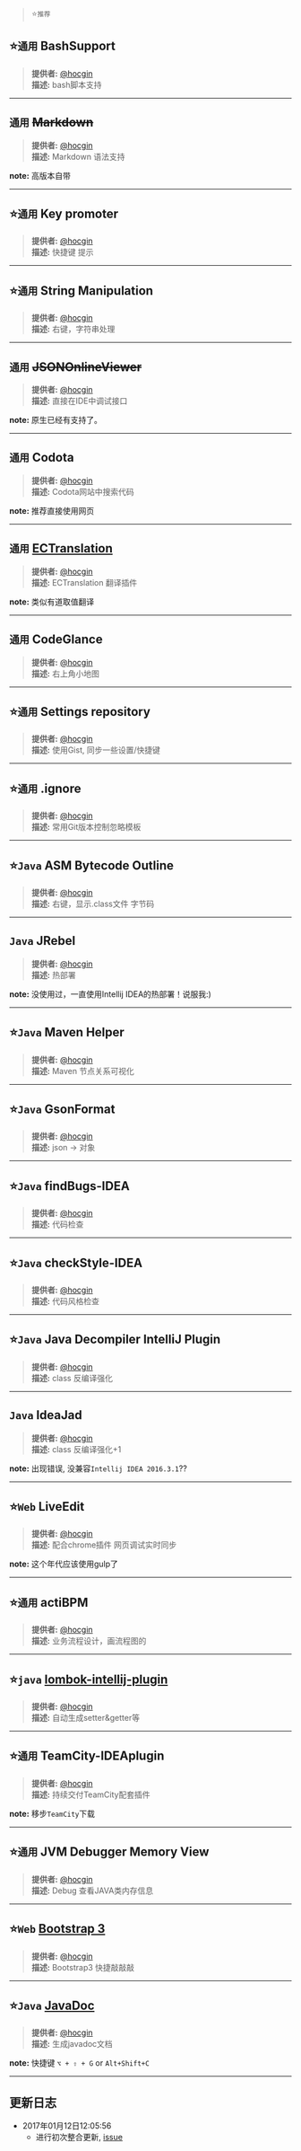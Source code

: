 > :star:`推荐`  

## :star:`通用` BashSupport     
> **提供者:**  [@hocgin](https://github.com/hocgin)  
> **描述:** bash脚本支持  

----

## `通用` ~~Markdown~~     
> **提供者:**  [@hocgin](https://github.com/hocgin)  
> **描述:** Markdown 语法支持  

**note:** 高版本自带

----

## :star:`通用`  Key promoter     
> **提供者:**  [@hocgin](https://github.com/hocgin)  
> **描述:** 快捷键 提示  

----

## :star:`通用`  String Manipulation     
> **提供者:**  [@hocgin](https://github.com/hocgin)  
> **描述:** 右键，字符串处理  

----

## `通用`  ~~JSONOnlineViewer~~     
> **提供者:**  [@hocgin](https://github.com/hocgin)  
> **描述:** 直接在IDE中调试接口  

**note:** 原生已经有支持了。

----

## `通用`  Codota     
> **提供者:**  [@hocgin](https://github.com/hocgin)  
> **描述:** Codota网站中搜索代码  

**note:** 推荐直接使用网页

----

## `通用`  [ECTranslation](https://github.com/Skykai521/ECTranslation)     
> **提供者:**  [@hocgin](https://github.com/hocgin)  
> **描述:** ECTranslation 翻译插件  

**note:** 类似有道取值翻译

----

## `通用`  CodeGlance     
> **提供者:**  [@hocgin](https://github.com/hocgin)  
> **描述:** 右上角小地图  

----

## :star:`通用`  Settings repository     
> **提供者:**  [@hocgin](https://github.com/hocgin)  
> **描述:** 使用Gist, 同步一些设置/快捷键  

----

## :star:`通用`  .ignore     
> **提供者:**  [@hocgin](https://github.com/hocgin)  
> **描述:** 常用Git版本控制忽略模板  

----

## :star:`Java`  ASM Bytecode Outline     
> **提供者:**  [@hocgin](https://github.com/hocgin)  
> **描述:** 右键，显示.class文件 字节码  

----

## `Java`  JRebel     
> **提供者:**  [@hocgin](https://github.com/hocgin)  
> **描述:** 热部署  

**note:** 没使用过，一直使用Intellij IDEA的热部署！说服我:)

----

## :star:`Java`  Maven Helper     
> **提供者:**  [@hocgin](https://github.com/hocgin)  
> **描述:** Maven 节点关系可视化  

----

## :star:`Java`  GsonFormat     
> **提供者:**  [@hocgin](https://github.com/hocgin)  
> **描述:** json -> 对象  

----

## :star:`Java`  findBugs-IDEA     
> **提供者:**  [@hocgin](https://github.com/hocgin)  
> **描述:** 代码检查  

----

## :star:`Java`  checkStyle-IDEA     
> **提供者:**  [@hocgin](https://github.com/hocgin)  
> **描述:** 代码风格检查  

----

## :star:`Java`  Java Decompiler IntelliJ Plugin     
> **提供者:**  [@hocgin](https://github.com/hocgin)  
> **描述:** class 反编译强化  

----

## `Java`  IdeaJad     
> **提供者:**  [@hocgin](https://github.com/hocgin)  
> **描述:** class 反编译强化+1  

**note:** 出现错误, 没兼容`Intellij IDEA 2016.3.1`??

----

## :star:`Web`  LiveEdit     
> **提供者:**  [@hocgin](https://github.com/hocgin)  
> **描述:** 配合chrome插件 网页调试实时同步  

**note:** 这个年代应该使用gulp了

----

## :star:`通用`  actiBPM     
> **提供者:**  [@hocgin](https://github.com/hocgin)  
> **描述:** 业务流程设计，画流程图的  

----

## :star:`java` [lombok-intellij-plugin](https://github.com/mplushnikov/lombok-intellij-plugin)     
> **提供者:**  [@hocgin](https://github.com/hocgin)  
> **描述:** 自动生成setter&getter等  

----

## :star:`通用`  TeamCity-IDEAplugin     
> **提供者:**  [@hocgin](https://github.com/hocgin)  
> **描述:** 持续交付TeamCity配套插件  

**note:** 移步`TeamCity`下载

----

## :star:`通用`  JVM Debugger Memory View     
> **提供者:**  [@hocgin](https://github.com/hocgin)  
> **描述:** Debug 查看JAVA类内存信息  

----

## :star:`Web`  [Bootstrap 3](https://github.com/bodiam/intellij-bootstrap3)     
> **提供者:**  [@hocgin](https://github.com/hocgin)  
> **描述:** Bootstrap3 快捷敲敲敲  

----

## :star:`Java`  [JavaDoc](http://setial.github.io/intellij-javadocs/)     
> **提供者:**  [@hocgin](https://github.com/hocgin)  
> **描述:** 生成javadoc文档  

**note:** 快捷键 `⌥ + ⇧ + G` or `Alt+Shift+C`

----

## 更新日志
- 2017年01月12日12:05:56
  - 进行初次整合更新, [issue](https://github.com/hocgin/Gather/issues/3)
